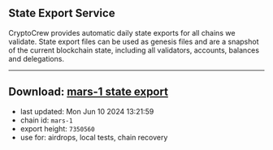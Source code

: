 ## State Export Service
CryptoCrew provides automatic daily state exports for all chains we validate. State export files can be used as genesis files and are a snapshot of the current blockchain state, including all validators, accounts, balances and delegations.

---
**Download: [mars-1 state export](https://dl-eu2.ccvalidators.com/SERVICE/mars/mars-1_export_7350560.json)**
---

- last updated: Mon Jun 10 2024 13:21:59
- chain id: `mars-1`
- export height: `7350560`
- use for: airdrops, local tests, chain recovery
